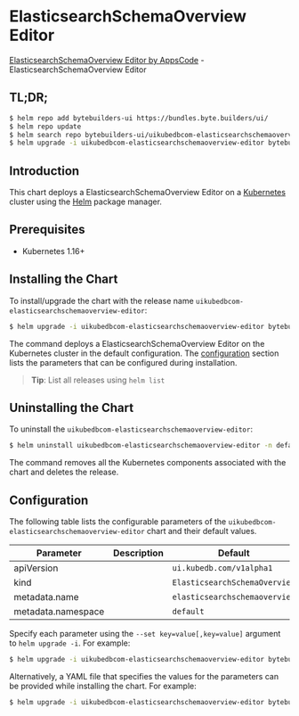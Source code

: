 # ElasticsearchSchemaOverview Editor

[ElasticsearchSchemaOverview Editor by AppsCode](https://byte.builders) - ElasticsearchSchemaOverview Editor

## TL;DR;

```bash
$ helm repo add bytebuilders-ui https://bundles.byte.builders/ui/
$ helm repo update
$ helm search repo bytebuilders-ui/uikubedbcom-elasticsearchschemaoverview-editor --version=v0.4.5
$ helm upgrade -i uikubedbcom-elasticsearchschemaoverview-editor bytebuilders-ui/uikubedbcom-elasticsearchschemaoverview-editor -n default --create-namespace --version=v0.4.5
```

## Introduction

This chart deploys a ElasticsearchSchemaOverview Editor on a [Kubernetes](http://kubernetes.io) cluster using the [Helm](https://helm.sh) package manager.

## Prerequisites

- Kubernetes 1.16+

## Installing the Chart

To install/upgrade the chart with the release name `uikubedbcom-elasticsearchschemaoverview-editor`:

```bash
$ helm upgrade -i uikubedbcom-elasticsearchschemaoverview-editor bytebuilders-ui/uikubedbcom-elasticsearchschemaoverview-editor -n default --create-namespace --version=v0.4.5
```

The command deploys a ElasticsearchSchemaOverview Editor on the Kubernetes cluster in the default configuration. The [configuration](#configuration) section lists the parameters that can be configured during installation.

> **Tip**: List all releases using `helm list`

## Uninstalling the Chart

To uninstall the `uikubedbcom-elasticsearchschemaoverview-editor`:

```bash
$ helm uninstall uikubedbcom-elasticsearchschemaoverview-editor -n default
```

The command removes all the Kubernetes components associated with the chart and deletes the release.

## Configuration

The following table lists the configurable parameters of the `uikubedbcom-elasticsearchschemaoverview-editor` chart and their default values.

|     Parameter      | Description |                 Default                  |
|--------------------|-------------|------------------------------------------|
| apiVersion         |             | <code>ui.kubedb.com/v1alpha1</code>      |
| kind               |             | <code>ElasticsearchSchemaOverview</code> |
| metadata.name      |             | <code>elasticsearchschemaoverview</code> |
| metadata.namespace |             | <code>default</code>                     |


Specify each parameter using the `--set key=value[,key=value]` argument to `helm upgrade -i`. For example:

```bash
$ helm upgrade -i uikubedbcom-elasticsearchschemaoverview-editor bytebuilders-ui/uikubedbcom-elasticsearchschemaoverview-editor -n default --create-namespace --version=v0.4.5 --set apiVersion=ui.kubedb.com/v1alpha1
```

Alternatively, a YAML file that specifies the values for the parameters can be provided while
installing the chart. For example:

```bash
$ helm upgrade -i uikubedbcom-elasticsearchschemaoverview-editor bytebuilders-ui/uikubedbcom-elasticsearchschemaoverview-editor -n default --create-namespace --version=v0.4.5 --values values.yaml
```
